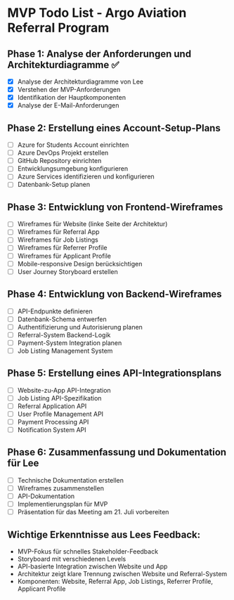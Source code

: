 # MVP Todo List - Argo Aviation Referral Program

## Phase 1: Analyse der Anforderungen und Architekturdiagramme ✅
- [x] Analyse der Architekturdiagramme von Lee
- [x] Verstehen der MVP-Anforderungen
- [x] Identifikation der Hauptkomponenten
- [x] Analyse der E-Mail-Anforderungen

## Phase 2: Erstellung eines Account-Setup-Plans
- [ ] Azure for Students Account einrichten
- [ ] Azure DevOps Projekt erstellen
- [ ] GitHub Repository einrichten
- [ ] Entwicklungsumgebung konfigurieren
- [ ] Azure Services identifizieren und konfigurieren
- [ ] Datenbank-Setup planen

## Phase 3: Entwicklung von Frontend-Wireframes
- [ ] Wireframes für Website (linke Seite der Architektur)
- [ ] Wireframes für Referral App
- [ ] Wireframes für Job Listings
- [ ] Wireframes für Referrer Profile
- [ ] Wireframes für Applicant Profile
- [ ] Mobile-responsive Design berücksichtigen
- [ ] User Journey Storyboard erstellen

## Phase 4: Entwicklung von Backend-Wireframes
- [ ] API-Endpunkte definieren
- [ ] Datenbank-Schema entwerfen
- [ ] Authentifizierung und Autorisierung planen
- [ ] Referral-System Backend-Logik
- [ ] Payment-System Integration planen
- [ ] Job Listing Management System

## Phase 5: Erstellung eines API-Integrationsplans
- [ ] Website-zu-App API-Integration
- [ ] Job Listing API-Spezifikation
- [ ] Referral Application API
- [ ] User Profile Management API
- [ ] Payment Processing API
- [ ] Notification System API

## Phase 6: Zusammenfassung und Dokumentation für Lee
- [ ] Technische Dokumentation erstellen
- [ ] Wireframes zusammenstellen
- [ ] API-Dokumentation
- [ ] Implementierungsplan für MVP
- [ ] Präsentation für das Meeting am 21. Juli vorbereiten

## Wichtige Erkenntnisse aus Lees Feedback:
- MVP-Fokus für schnelles Stakeholder-Feedback
- Storyboard mit verschiedenen Levels
- API-basierte Integration zwischen Website und App
- Architektur zeigt klare Trennung zwischen Website und Referral-System
- Komponenten: Website, Referral App, Job Listings, Referrer Profile, Applicant Profile

